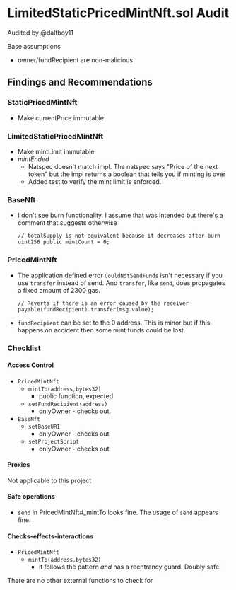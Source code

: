 # LimitedStaticPricedMintNft.sol Audit
Audited by @daltboy11

Base assumptions
- owner/fundRecipient are non-malicious

## Findings and Recommendations

### StaticPricedMintNft
- Make currentPrice immutable

### LimitedStaticPricedMintNft
- Make mintLimit immutable
- _mintEnded_
    - Natspec doesn't match impl. The natspec says "Price of the next token" but the impl returns
      a boolean that tells you if minting is over
    - Added test to verify the mint limit is enforced.

### BaseNft
- I don't see burn functionality. I assume that was intended but there's a comment that suggests otherwise
  ```
  // totalSupply is not equivalent because it decreases after burn
  uint256 public mintCount = 0;
  ```

### PricedMintNft
- The application defined error `CouldNotSendFunds` isn't necessary if you use `transfer` instead of send.
  And `transfer`, like `send`, does propagates a fixed amount of 2300 gas.
  ```
  // Reverts if there is an error caused by the receiver
  payable(fundRecipient).transfer(msg.value);
  ```
- `fundRecipient` can be set to the 0 address. This is minor but if this happens on accident then some mint funds could be lost.

### Checklist

#### Access Control
- `PricedMintNft`
  - `mintTo(address,bytes32)`
    - public function, expected
  - `setFundRecipient(address)`
    - onlyOwner - checks out.
- `BaseNft`
  - `setBaseURI`
    - onlyOwner - checks out
  - `setProjectScript`
    - onlyOwner - checks out


#### Proxies
Not applicable to this project

#### Safe operations
- `send` in PricedMintNft#_mintTo looks fine. The usage of `send` appears fine.

#### Checks-effects-interactions
- `PricedMintNft`
  - `mintTo(address,bytes32)`
    - it follows the pattern _and_ has a reentrancy guard. Doubly safe!

There are no other external functions to check for